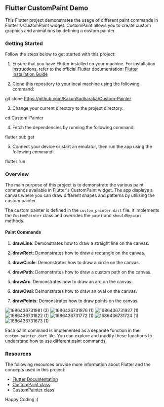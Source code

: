 ## Flutter CustomPaint Demo

This Flutter project demonstrates the usage of different paint commands in Flutter's CustomPaint widget. CustomPaint allows you to create custom graphics and animations by defining a custom painter.

### Getting Started

Follow the steps below to get started with this project:

1. Ensure that you have Flutter installed on your machine. For installation instructions, refer to the official Flutter documentation: [Flutter Installation Guide](https://flutter.dev/docs/get-started/install)

2. Clone this repository to your local machine using the following command:

git clone https://github.com/KasunSudharaka/Custom-Painter

3. Change your current directory to the project directory:

cd Custom-Painter

4. Fetch the dependencies by running the following command:

flutter pub get

5. Connect your device or start an emulator, then run the app using the following command:

flutter run

### Overview

The main purpose of this project is to demonstrate the various paint commands available in Flutter's CustomPaint widget. The app displays a canvas where you can draw different shapes and patterns by utilizing the custom painter.

The custom painter is defined in the `custom_painter.dart` file. It implements the `CustomPainter` class and overrides the `paint` and `shouldRepaint` methods.

#### Paint Commands

1. **drawLine**: Demonstrates how to draw a straight line on the canvas.

2. **drawRect**: Demonstrates how to draw a rectangle on the canvas.

3. **drawCircle**: Demonstrates how to draw a circle on the canvas.

4. **drawPath**: Demonstrates how to draw a custom path on the canvas.

5. **drawArc**: Demonstrates how to draw an arc on the canvas.

6. **drawOval**: Demonstrates how to draw an oval on the canvas.

7. **drawPoints**: Demonstrates how to draw points on the canvas.

![1686436731981 (3)](https://github.com/KasunSudharaka/Custom-Painter/assets/38934215/b630a8e5-ff93-4add-95e1-3e4c2bdbcad2)
![1686436731876 (1)](https://github.com/KasunSudharaka/Custom-Painter/assets/38934215/dc4d0612-9479-44f7-a377-1ee8fe4c7768)
![1686436731927 (1)](https://github.com/KasunSudharaka/Custom-Painter/assets/38934215/1271d3a0-f2fe-47ac-8cda-b8180e19044f)
![1686436731822 (1)](https://github.com/KasunSudharaka/Custom-Painter/assets/38934215/6b04d1fa-d47e-4b45-9f8b-bda57a6cd0dd)
![1686436731772 (1)](https://github.com/KasunSudharaka/Custom-Painter/assets/38934215/8051d6c7-fb55-467d-8128-797ac0063411)
![1686436731724 (1)](https://github.com/KasunSudharaka/Custom-Painter/assets/38934215/708455f4-0523-4958-b8d3-368ac7f3122c)
![1686436731673 (1)](https://github.com/KasunSudharaka/Custom-Painter/assets/38934215/961c0ed6-052b-4e92-8b30-3cd850c36c9e)


Each paint command is implemented as a separate function in the `custom_painter.dart` file. You can explore and modify these functions to understand how to use different paint commands.

### Resources

The following resources provide more information about Flutter and the concepts used in this project:

- [Flutter Documentation](https://flutter.dev/docs)
- [CustomPaint class](https://api.flutter.dev/flutter/rendering/CustomPaint-class.html)
- [CustomPainter class](https://api.flutter.dev/flutter/rendering/CustomPainter-class.html)

Happy Coding :)
